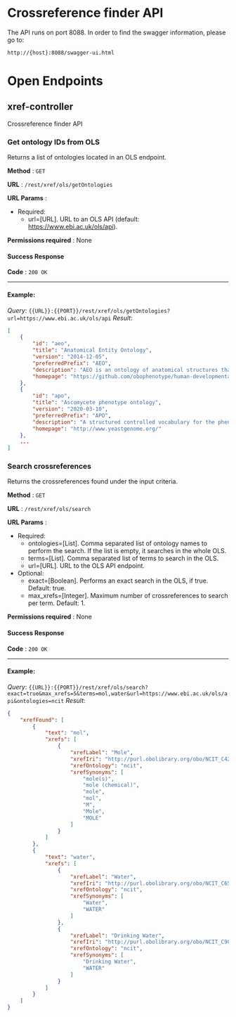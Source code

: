 # Crossreference finder API

The API runs on port 8088. In order to find the swagger information, please go to:

```bash
http://{host}:8088/swagger-ui.html
```

# Open Endpoints

## xref-controller

Crossreference finder API

### Get ontology IDs from OLS

Returns a list of ontologies located in an OLS endpoint.

**Method** : `GET`

**URL** : `/rest/xref/ols/getOntologies`

**URL Params** :
- Required:
	-  url=[URL]. URL to an OLS API (default: https://www.ebi.ac.uk/ols/api).

**Permissions required** : None

#### Success Response

**Code** : `200 OK`

----

#### Example:
*Query*:
`{{URL}}:{{PORT}}/rest/xref/ols/getOntologies?url=https://www.ebi.ac.uk/ols/api`
*Result*:

```json
[
    {
        "id": "aeo",
        "title": "Anatomical Entity Ontology",
        "version": "2014-12-05",
        "preferredPrefix": "AEO",
        "description": "AEO is an ontology of anatomical structures that expands CARO, the Common Anatomy Reference Ontology",
        "homepage": "https://github.com/obophenotype/human-developmental-anatomy-ontology/"
    },
    {
        "id": "apo",
        "title": "Ascomycete phenotype ontology",
        "version": "2020-03-10",
        "preferredPrefix": "APO",
        "description": "A structured controlled vocabulary for the phenotypes of Ascomycete fungi",
        "homepage": "http://www.yeastgenome.org/"
    },
    ...
]
```

### Search crossreferences

Returns the crossreferences found under the input criteria.

**Method** : `GET`

**URL** : `/rest/xref/ols/search`

**URL Params** :
- Required:
	- ontologies=[List<String>]. Comma separated list of ontology names to perform the search. If the list is empty, it searches in the whole OLS.
	- terms=[List<String>]. Comma separated list of terms to search in the OLS.
	- url=[URL]. URL to the OLS API endpoint.
- Optional:
	- exact=[Boolean]. Performs an exact search in the OLS, if true. Default: true.
	- max_xrefs=[Integer]. Maximum number of crossreferences to search per term. Default: 1.

**Permissions required** : None

#### Success Response

**Code** : `200 OK`

----

#### Example:
*Query*:
`{{URL}}:{{PORT}}/rest/xref/ols/search?exact=true&max_xrefs=5&terms=mol,water&url=https://www.ebi.ac.uk/ols/api&ontologies=ncit`
*Result*:

```json
{
    "xrefFound": [
        {
            "text": "mol",
            "xrefs": [
                {
                    "xrefLabel": "Mole",
                    "xrefIri": "http://purl.obolibrary.org/obo/NCIT_C42539",
                    "xrefOntology": "ncit",
                    "xrefSynonyms": [
                        "mole(s)",
                        "mole (chemical)",
                        "mole",
                        "mol",
                        "M",
                        "Mole",
                        "MOLE"
                    ]
                }
            ]
        },
        {
            "text": "water",
            "xrefs": [
                {
                    "xrefLabel": "Water",
                    "xrefIri": "http://purl.obolibrary.org/obo/NCIT_C65147",
                    "xrefOntology": "ncit",
                    "xrefSynonyms": [
                        "Water",
                        "WATER"
                    ]
                },
                {
                    "xrefLabel": "Drinking Water",
                    "xrefIri": "http://purl.obolibrary.org/obo/NCIT_C90377",
                    "xrefOntology": "ncit",
                    "xrefSynonyms": [
                        "Drinking Water",
                        "WATER"
                    ]
                }
            ]
        }
    ]
}
```


